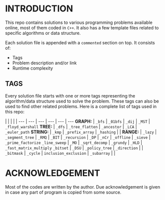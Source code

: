 # INTRODUCTION

This repo contains solutions to various programming problems available online, most of them coded in `C++`.
It also has a few template files related to specific algorithms or data structure.

Each solution file is appended with a `commented` section on top. It consists of:
- Tags
- Problem description and/or link
- Runtime complexity

## TAGS

Every solution file starts with one or more tags representing the algorithm/data structure used to solve the problem. These tags can also be used to find other related problems. Here is a complete list of tags used in this repo:

 | | | | | 
--- | --- | --- | --- | --- | ---
**GRAPH:** | `_bfs` | `_01bfs` | `_dij` | `_MST` | `_floyd_warshall`
**TREE:** | `_dfs` | `_tree_flatten` | `_ancestor` | `_LCA` | `_euler_path`
**STRING:** | `_kmp` | `_prefix_array` | `_hashing` | |
**RANGE:** | `_lazy` | `_segment_tree` | `_RMQ` | `_BIT` |
`_recursion` | `_DP` | `_nCr` | `_offline` | `_sieve` | `_prime_factorize`
`_line_sweep` | `_MO` | `_sqrt_decomp` | `_grundy` | `_HLD` | `_fast_matrix_multiply`
`_bitset` | `_DSU` | `_policy_tree` | `_direction` | |
`_bitmask` | `_cycle` | `inclusion_exclusion` | `_subarray` | |

# ACKNOWLEDGEMENT

Most of the codes are written by the author. Due acknowledgement is given in case any part of program is copied from some source.
